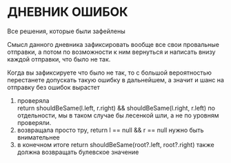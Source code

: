 # ДНЕВНИК ОШИБОК
Все решения, которые были зафейлены

Смысл данного дневника зафиксировать вообще все свои провальные отправки, а потом по возможности к ним вернуться и написать внизу каждой отправки, что было не так.

Когда вы зафиксируете что было не так, то с большой вероятностью перестанете допускать такую ошибку в дальнейшем, а значит и шанс на отправку без ошибок вырастет

1. проверяла         
return shouldBeSame(l.left, r.right) && shouldBeSame(l.right, r.left)
 по отдельности, мы в таком случае бы лесенкой шли, а не по уровням проверяли. 
2.  возвращала просто тру,             return l == null && r == null
нужно быть внимательнее
3. в конечном итоге   return shouldBeSame(root?.left, root?.right) также должна возвращать булевское значение
 